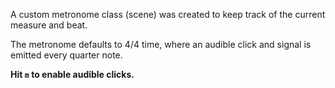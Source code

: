 A custom metronome class (scene) was created to keep track of the current measure and beat.

The metronome defaults to 4/4 time, where an audible click and signal is emitted every quarter note.

**Hit `m` to enable audible clicks.** 